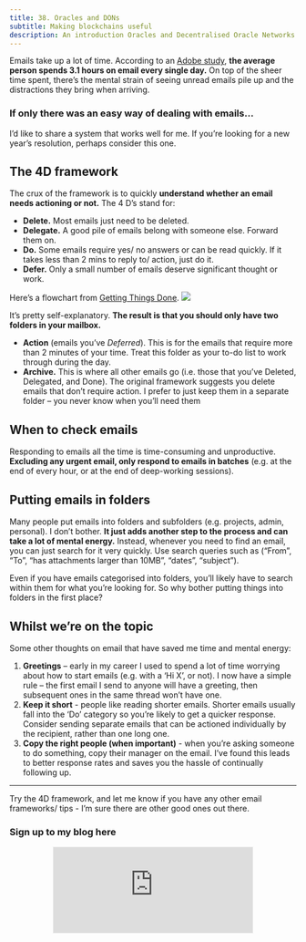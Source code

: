 ```yaml
---
title: 38. Oracles and DONs
subtitle: Making blockchains useful
description: An introduction Oracles and Decentralised Oracle Networks
---
```


Emails take up a lot of time. According to an [Adobe study](https://business.adobe.com/blog/perspectives/love-email-but-spreading-the-love-other-channels), __the average person spends 3.1 hours on email every single day.__ On top of the sheer time spent, there’s the mental strain of seeing unread emails pile up and the distractions they bring when arriving.

### If only there was an easy way of dealing with emails…
I’d like to share a system that works well for me. If you’re looking for a new year’s resolution, perhaps consider this one.

## The 4D framework
The crux of the framework is to quickly __understand whether an email needs actioning or not.__ The 4 D’s stand for:

- __Delete.__ Most emails just need to be deleted.
- __Delegate.__ A good pile of emails belong with someone else. Forward them on.
- __Do.__ Some emails require yes/ no answers or can be read quickly. If it takes less than 2 mins to reply to/ action, just do it.
- __Defer.__ Only a small number of emails deserve significant thought or work.

Here’s a flowchart from [Getting Things Done](https://gettingthingsdone.com/).
<img src="{{ site.baseurl }}/assets/img/posts/37.png">

It’s pretty self-explanatory. __The result is that you should only have two folders in your mailbox.__

- __Action__ (emails you’ve *Deferred*). This is for the emails that require more than 2 minutes of your time. Treat this folder as your to-do list to work through during the day.
- __Archive.__ This is where all other emails go (i.e. those that you’ve Deleted, Delegated, and Done). The original framework suggests you delete emails that don’t require action. I prefer to just keep them in a separate folder – you never know when you’ll need them

## When to check emails
Responding to emails all the time is time-consuming and unproductive. __Excluding any urgent email, only respond to emails in batches__ (e.g. at the end of every hour, or at the end of deep-working sessions).

## Putting emails in folders
Many people put emails into folders and subfolders (e.g. projects, admin, personal). I don’t bother. __It just adds another step to the process and can take a lot of mental energy.__ Instead, whenever you need to find an email, you can just search for it very quickly. Use search queries such as (“From”, “To”, “has attachments larger than 10MB”, “dates”, “subject”).

Even if you have emails categorised into folders, you’ll likely have to search within them for what you’re looking for. So why bother putting things into folders in the first place?

## Whilst we’re on the topic
Some other thoughts on email that have saved me time and mental energy:
1. __Greetings__ – early in my career I used to spend a lot of time worrying about how to start emails (e.g. with a ‘Hi X’, or not). I now have a simple rule – the first email I send to anyone will have a greeting, then subsequent ones in the same thread won’t have one.
2. __Keep it short__ - people like reading shorter emails. Shorter emails usually fall into the ‘Do’ category so you’re likely to get a quicker response. Consider sending separate emails that can be actioned individually by the recipient, rather than one long one.
3. __Copy the right people (when important)__ - when you’re asking someone to do something, copy their manager on the email. I’ve found this leads to better response rates and saves you the hassle of continually following up.

-----

Try the 4D framework, and let me know if you have any other email frameworks/ tips - I’m sure there are other good ones out there.

### Sign up to my blog here
<div
  style="text-align:center;width:100%;">
<iframe src="https://taariq.substack.com/embed" width="350" height="150" style="border:1px solid #EEE; background:white; margin: 0 auto; dislay: block;" frameborder="0" scrolling="no"></iframe>

</div>
